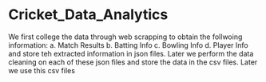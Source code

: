 # Cricket_Data_Analytics

We first college the data through web scrapping to obtain the follwoing information:
    a. Match Results
    b. Batting Info
    c. Bowling Info
    d. Player Info and store teh extracted information in json files.
Later we perform the data cleaning on each of these json files and store the data in the csv files.
Later we use this csv files 